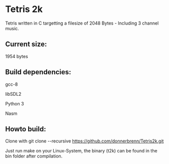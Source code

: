 # Tetris 2k

Tetris written in C targetting a filesize of 2048 Bytes - Including 3 channel music.


## Current size: 

1954 bytes

## Build dependencies:

gcc-8

libSDL2

Python 3

Nasm

## Howto build:
Clone with 
git clone --recursive https://github.com/donnerbrenn/Tetris2k.git

Just run make on your Linux-System, the binary (t2k) can be found in the bin folder after compilation.
